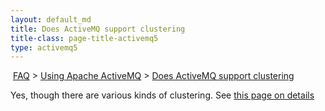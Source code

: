 ```yaml
---
layout: default_md
title: Does ActiveMQ support clustering 
title-class: page-title-activemq5
type: activemq5
---
```


 [FAQ](faq) > [Using Apache ActiveMQ](using-apache-activemq) > [Does ActiveMQ support clustering](does-activemq-support-clustering)


Yes, though there are various kinds of clustering. See [this page on details](clustering)

